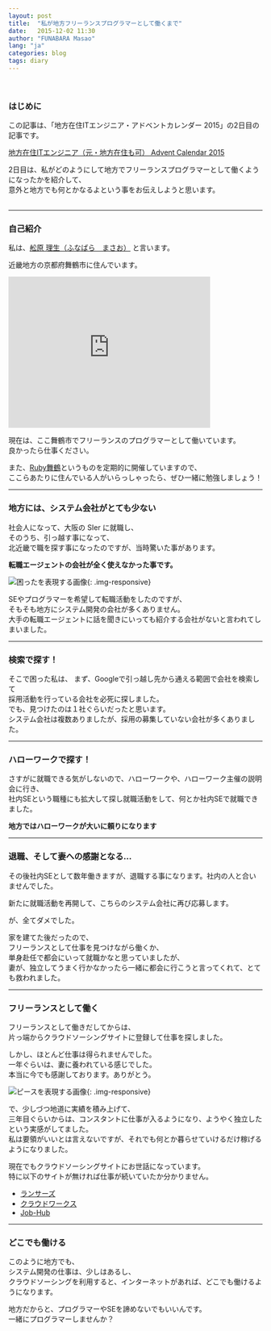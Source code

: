```yaml
---
layout: post
title:  "私が地方フリーランスプログラマーとして働くまで"
date:   2015-12-02 11:30
author: "FUNABARA Masao"
lang: "ja"
categories: blog
tags: diary
---
```


<br>

### はじめに

この記事は、「地方在住ITエンジニア・アドベントカレンダー 2015」の2日目の記事です。


[地方在住ITエンジニア（元・地方在住も可） Advent Calendar 2015](http://www.adventar.org/calendars/867)


2日目は、私がどのようにして地方でフリーランスプログラマーとして働くようになったかを紹介して、  
意外と地方でも何とかなるよという事をお伝えしようと思います。
<br>
<br>

---

### 自己紹介

私は、[舩原 理生（ふなばら　まさお）](/about/) と言います。  

近畿地方の京都府舞鶴市に住んでいます。   

<iframe src="https://www.google.com/maps/embed?pb=!1m18!1m12!1m3!1d207900.8976918448!2d135.18295759812793!3d35.493111845441554!2m3!1f0!2f0!3f0!3m2!1i1024!2i768!4f13.1!3m3!1m2!1s0x5fff8545a218e28b%3A0xfc2d70b881a47b27!2z5Lqs6YO95bqc6Iie6ba05biC!5e0!3m2!1sja!2sjp!4v1449015210778" width="400" height="300" frameborder="0" style="border:0" allowfullscreen></iframe>  

現在は、ここ舞鶴市でフリーランスのプログラマーとして働いています。  
良かったら仕事ください。  

また、[Ruby舞鶴](https://ruby-maizuru.doorkeeper.jp/)というものを定期的に開催していますので、  
ここらあたりに住んでいる人がいらっしゃったら、ぜひ一緒に勉強しましょう！  


---

### 地方には、システム会社がとても少ない


社会人になって、大阪の SIer に就職し、  
そのうち、引っ越す事になって、  
北近畿で職を探す事になったのですが、当時驚いた事があります。  


**転職エージェントの会社が全く使えなかった事です。**


![困ったを表現する画像](https://lh3.googleusercontent.com/-vyq2botzGPOj6z_LP-x3e88gI5d33adst_hmiS4et87cHKjqajltg3GeR6DcG8djhmctcBiWKCxu329cUlhZX2iXIDz50bpTaFEyZHlRPBYZWsNf_FRJO-K-ga7HKSqa9cvq_oHyRRziYgzH8XmsgrEY_mYwWUM-UgQSiSFc2mqrPVDId_jsP2svGydfZRhlmOa1bNe0UkeSsH2mPzZk27KK23RqZvt6CkiIuQHRC5mSqaYS31x_rzs3AVLoo4kRN6zUc7TM__1VW0D0_Ie1h54hISf9ZtKgr0YOcvYIlqOFnvG_tqgmKh3HkqRUXLSJtZ3UPfdfTOBu6yv_ha09Y5PmB4wq_XTEDCJNCp0LGXO6jQgSN-tQsNfuRykF9KY59Uv5M93mLVa2kwynR9PykXs91FBHd3EKMuIuyQZOypOC7WlTmMRDyYOeccrSRn4bQIWXZJlUfESbOuPIJVCU2M-47mtzZ2wen7hl444RlcvMyOKSLl-NoIhgMlI0IT5Gmd2wJRNPoox16zsIa6e6Rn1xy21ERz1qRVh9HW-JzU=w400-h300-no){: .img-responsive}  


SEやプログラマーを希望して転職活動をしたのですが、  
そもそも地方にシステム開発の会社が多くありません。  
大手の転職エージェントに話を聞きにいっても紹介する会社がないと言われてしまいました。  


---

### 検索で探す！

そこで困った私は、
まず、Googleで引っ越し先から通える範囲で会社を検索して  
採用活動を行っている会社を必死に探しました。  
でも、見つけたのは１社ぐらいだったと思います。  
システム会社は複数ありましたが、採用の募集していない会社が多くありました。  


---

### ハローワークで探す！

さすがに就職できる気がしないので、ハローワークや、ハローワーク主催の説明会に行き、  
社内SEという職種にも拡大して探し就職活動をして、何とか社内SEで就職できました。

**地方ではハローワークが大いに頼りになります**


---

### 退職、そして妻への感謝となる…

その後社内SEとして数年働きますが、退職する事になります。社内の人と合いませんでした。  


新たに就職活動を再開して、こちらのシステム会社に再び応募します。  


が、全てダメでした。  


家を建てた後だったので、  
フリーランスとして仕事を見つけながら働くか、  
単身赴任で都会にいって就職かなと思っていましたが、  
妻が、独立してうまく行かなかったら一緒に都会に行こうと言ってくれて、とても救われました。  


---

### フリーランスとして働く

フリーランスとして働きだしてからは、  
片っ端からクラウドソーシングサイトに登録して仕事を探しました。  

しかし、ほとんど仕事は得られませんでした。  
一年ぐらいは、妻に養われている感じでした。  
本当に今でも感謝しております。ありがとう。  


![ピースを表現する画像](https://lh3.googleusercontent.com/AHCm8wp4L6NEzygLlvP8FgNq9BpZl8y30mg4g-8g_wo-cHCBI00TGF9BXWyr_ik2L7fn1BVbHHdpai3_CePI0WWQSQpEK6CbPbBF1raxhTl-fwRmqBuf9hJKRLH-1aebzt949MmJfJikz0lMAu61mCFKSoMl8lAfP_7uSl4fML8XmwtwTN8_7tI9eZAhB5VybGV-A1IUvuF_KX1aft1wZ8Q3NMlGdIsKjfKDwJcGpKIpGgOiHPaZOvb_UsoGaGD5D974G6AnIYapts0tViC4O3unh12jztCcvbxe5ui73A38ke8URtgkjRV9fg0oi5Rcw3tEWLlDZBG60H0tZS3UbJQYpft38a5nWTkVrjuyCy27EHHCLRQpjMfuKRpkqy-s_cO4CeqhjNVDLqJxoc2X86A-Gu7pD1lavAGNcuPBF0UlYjjG4_EXKRj3pXKZ-rtkXuOtXxIutq0xdZTM2wfq4izNCqJcp8NLdwJot9NBLNhLWrP7fPCgVghQHn2Pn1HSaEHDcuChZBm2JeizLUNJ7FN9RMR5MAQ4f2elfvQezxM=w400-h300-no){: .img-responsive}  


で、少しづつ地道に実績を積み上げて、  
三年目ぐらいからは、コンスタントに仕事が入るようになり、ようやく独立したという実感がしてました。  
私は要領がいいとは言えないですが、それでも何とか暮らせていけるだけ稼げるようになりました。

現在でもクラウドソーシングサイトにお世話になっています。  
特に以下のサイトが無ければ仕事が続いていたか分かりません。

* [ランサーズ](http://www.lancers.jp/)
* [クラウドワークス](https://crowdworks.jp/)
* [Job-Hub](https://jobhub.jp/)


---

### どこでも働ける

このように地方でも、  
システム開発の仕事は、少しはあるし、  
クラウドソーシングを利用すると、インターネットがあれば、どこでも働けるようになります。


地方だからと、プログラマーやSEを諦めないでもいいんです。  
一緒にプログラマーしませんか？
